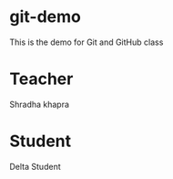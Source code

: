 # git-demo
This is the demo for Git and GitHub class

# Teacher
Shradha khapra

# Student
Delta Student
